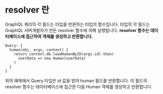 
resolver 란
=
GraphQL 쿼리의 각 필드는 타입을 반환하는 타입의 함수입니다.
타입의 각 필드는 GraphQL 서버개발자가 만든 resolver 함수에 의해 실행됩니다. **resolver 함수는 데이터베이스에 접근하여 객체를 생성하고 반환합니다.**

~~~
Query: {
  human(obj, args, context) {
    return context.db.loadHumanByID(args.id).then(
      userData => new Human(userData)
    )
  }
}
~~~
위의 예제에서 Query 타입은 id 값을 받아 human 필드를 반환합니다. 이 필드의 resolver 함수는 데이터베이스에 접근한 다음 Human 객체를 생성하고 반환합니다.


<!--stackedit_data:
eyJoaXN0b3J5IjpbLTM5NTUxNzE0MF19
-->